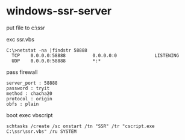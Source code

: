 # windows-ssr-server

put file to c:\ssr

exc ssr.vbs

```
C:\>netstat -na |findstr 58888
  TCP    0.0.0.0:58888          0.0.0.0:0              LISTENING
  UDP    0.0.0.0:58888          *:*
```

pass firewall

```
server_port : 58888 
password : tryit 
method : chacha20
protocol : origin
obfs : plain
```
boot exec vbscript

```
schtasks /create /sc onstart /tn "SSR" /tr "cscript.exe C:\ssr\ssr.vbs" /ru SYSTEM
```

